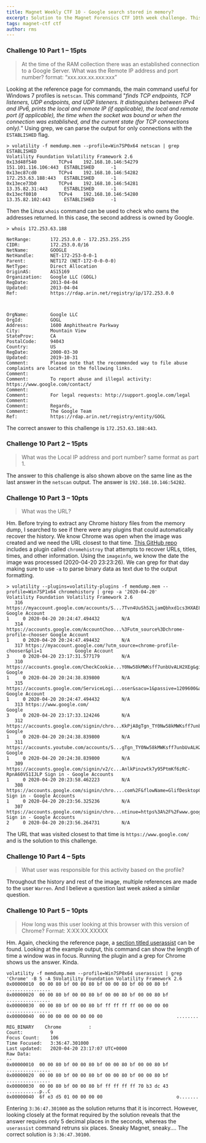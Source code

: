 ```yaml
---
title: Magnet Weekly CTF 10 - Google search stored in memory?
excerpt: Solution to the Magnet Forensics CTF 10th week challenge. This week's challenges revolve around a Google search that can be found in the memory.
tags: magnet-ctf ctf
author: rms
---
```


### Challenge 10 Part 1 – 15pts

> At the time of the RAM collection there was an established connection to a Google Server. What was the Remote IP address and port number? format: “xxx.xxx.xx.xxx:xxx”

Looking at the reference page for commands, the main command useful for Windows 7 profiles is `netscan`. This command "*finds TCP endpoints, TCP listeners, UDP endpoints, and UDP listeners. It distinguishes between IPv4 and IPv6, prints the local and remote IP (if applicable), the local and remote port (if applicable), the time when the socket was bound or when the connection was established, and the current state (for TCP connections only).*" Using grep, we can parse the output for only connections with the `ESTABLISHED` flag.

```
> volatility -f memdump.mem --profile=Win7SP0x64 netscan | grep ESTABLISHED
Volatility Foundation Volatility Framework 2.6
0x13d48f540        TCPv4    192.168.10.146:54279           151.101.116.106:443  ESTABLISHED      -1                      
0x13ec87cd0        TCPv4    192.168.10.146:54282           172.253.63.188:443   ESTABLISHED      -1                      
0x13ece73b0        TCPv4    192.168.10.146:54281           13.35.82.31:443      ESTABLISHED      -1                      
0x13ecf8010        TCPv4    192.168.10.146:54280           13.35.82.102:443     ESTABLISHED      -1 
```

Then the Linux `whois` command can be used to  check who owns the addresses returned. In this case, the second address is owned by Google. 

```
> whois 172.253.63.188

NetRange:       172.253.0.0 - 172.253.255.255
CIDR:           172.253.0.0/16
NetName:        GOOGLE
NetHandle:      NET-172-253-0-0-1
Parent:         NET172 (NET-172-0-0-0-0)
NetType:        Direct Allocation
OriginAS:       AS15169
Organization:   Google LLC (GOGL)
RegDate:        2013-04-04
Updated:        2013-04-04
Ref:            https://rdap.arin.net/registry/ip/172.253.0.0



OrgName:        Google LLC
OrgId:          GOGL
Address:        1600 Amphitheatre Parkway
City:           Mountain View
StateProv:      CA
PostalCode:     94043
Country:        US
RegDate:        2000-03-30
Updated:        2019-10-31
Comment:        Please note that the recommended way to file abuse complaints are located in the following links. 
Comment:        
Comment:        To report abuse and illegal activity: https://www.google.com/contact/
Comment:        
Comment:        For legal requests: http://support.google.com/legal 
Comment:        
Comment:        Regards, 
Comment:        The Google Team
Ref:            https://rdap.arin.net/registry/entity/GOGL
```

The correct answer to this challenge is `172.253.63.188:443`. 

### Challenge 10 Part 2 – 15pts

> What was the Local IP address and port number? same format as part 1.

The answer to this challenge is also shown above on the same line as the last answer in the `netscan` output. The answer is `192.168.10.146:54282`. 

### Challenge 10 Part 3 – 10pts

> What was the URL?

Hm. Before trying to extract any Chrome history files from the memory dump, I searched to see if there were any plugins that could automatically recover the history. We know Chrome was open when the image was created and we need the URL closest to that time. [This GitHub repo](https://github.com/superponible/volatility-plugins) includes a plugin called `chromehistroy` that attempts to recover URLs, titles, times, and other information. Using the `imageinfo`, we know the date the image was processed (2020-04-20 23:23:26). We can grep for that day making sure to use `-a` to parse binary data as text due to the output formatting. 

```
> volatility --plugins=volatility-plugins -f memdump.mem --profile=Win7SP1x64 chromehistory | grep -a '2020-04-20'
Volatility Foundation Volatility Framework 2.6
   316 https://myaccount.google.com/accounts/S...7Tvn4UuSh52LjamQbhxd1cs3HXAE8kXh9vRFAg Google Account                                                                        1     0 2020-04-20 20:24:47.494432        N/A       
   314 https://accounts.google.com/AccountChoo...%3Futm_source%3Dchrome-profile-chooser Google Account                                                                        1     0 2020-04-20 20:24:47.494432        N/A       
   317 https://myaccount.google.com/?utm_source=chrome-profile-chooser&pli=1            Google Account                                                                        3     0 2020-04-20 23:17:31.577179        N/A       
   310 https://accounts.google.com/CheckCookie...Y0Nw58kMWKsff7unbUvALH2XEg&gidl=EgIIAA Google                                                                                1     0 2020-04-20 20:24:38.839800        N/A       
   315 https://accounts.google.com/ServiceLogi...oser&sacu=1&passive=1209600&authuser=0 Google Account                                                                        1     0 2020-04-20 20:24:47.494432        N/A       
   313 https://www.google.com/                                                          Google                                                                                3     0 2020-04-20 23:17:33.124246        N/A       
   312 https://accounts.google.com/signin/chro...KkPjA8gTgn_TY0Nw58kMWKsff7unbUvALH2XEg Google                                                                                1     0 2020-04-20 20:24:38.839800        N/A       
   311 https://accounts.youtube.com/accounts/S...gTgn_TY0Nw58kMWKsff7unbUvALH2XEg&tcc=1 Google                                                                                1     0 2020-04-20 20:24:38.839800        N/A       
   309 https://accounts.google.com/signin/v2/c...AnlkPinzwtk7y95PtmKf6zRC-RpnA60VS1IJLP Sign in - Google Accounts                                                             1     0 2020-04-20 20:23:58.462223        N/A       
   308 https://accounts.google.com/signin/chro....com%2F&flowName=GlifDesktopChromeSync Sign in - Google Accounts                                                             1     0 2020-04-20 20:23:56.325236        N/A       
   307 https://accounts.google.com/signin/chro...ntinue=https%3A%2F%2Fwww.google.com%2F Sign in - Google Accounts                                                             2     0 2020-04-20 20:23:56.264731        N/A 
   ```

   The URL that was visited closest to that time is `https://www.google.com/` and is the solution to this challenge. 

   ### Challenge 10 Part 4 – 5pts

   > What user was responsible for this activity based on the profile?

   Throughout the history and rest of the image, multiple references are made to the user `Warren`. And I believe a question last week asked a similar question. 

   ### Challenge 10 Part 5 – 10pts

   > How long was this user looking at this browser with this version of Chrome? Format: X:XX:XX.XXXXX

   Hm. Again, checking the reference page, a [section titled userassist](https://github.com/volatilityfoundation/volatility/wiki/Command-Reference#userassist) can be found. Looking at the example output, this command can show the length of time a window was in focus. Running the plugin and a grep for Chrome shows us the answer. Kinda.

   ```
   volatility -f memdump.mem --profile=Win7SP0x64 userassist | grep 'Chrome' -B 5 -A 5Volatility Foundation Volatility Framework 2.6
0x00000010  00 00 80 bf 00 00 80 bf 00 00 80 bf 00 00 80 bf   ................
0x00000020  00 00 80 bf 00 00 80 bf 00 00 80 bf 00 00 80 bf   ................
0x00000030  00 00 80 bf 00 00 80 bf ff ff ff ff 00 00 00 00   ................
0x00000040  00 00 00 00 00 00 00 00                           ........

REG_BINARY    Chrome          : 
Count:          9
Focus Count:    106
Time Focused:   3:36:47.301000
Last updated:   2020-04-20 23:17:07 UTC+0000
Raw Data:
--
0x00000010  00 00 80 bf 00 00 80 bf 00 00 80 bf 00 00 80 bf   ................
0x00000020  00 00 80 bf 00 00 80 bf 00 00 80 bf 00 00 80 bf   ................
0x00000030  00 00 80 bf 00 00 80 bf ff ff ff ff 70 b3 dc 43   ............p..C
0x00000040  6f e3 d5 01 00 00 00 00                           o.......
```

Entering `3:36:47.301000` as the solution returns that it is incorrect. However, looking closely at the format required by the solution reveals that the answer requires only 5 decimal places in the seconds, whereas the `userassist` command retruns six places. Sneaky Magnet, sneaky.... The correct solution is `3:36:47.30100`. 